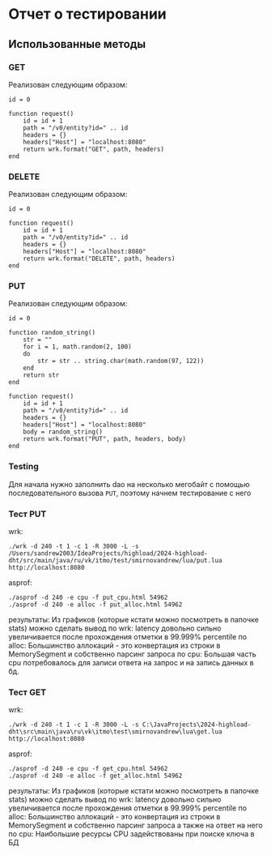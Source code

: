 # Отчет о тестировании
## Использованные методы
### GET
Реализован следующим образом:
```agsl
id = 0

function request()
    id = id + 1
    path = "/v0/entity?id=" .. id
    headers = {}
    headers["Host"] = "localhost:8080"
    return wrk.format("GET", path, headers)
end
```

### DELETE
Реализован следующим образом:
```agsl
id = 0

function request()
    id = id + 1
    path = "/v0/entity?id=" .. id
    headers = {}
    headers["Host"] = "localhost:8080"
    return wrk.format("DELETE", path, headers)
end
```

### PUT
Реализован следующим образом:
```agsl
id = 0

function random_string()
    str = ""
    for i = 1, math.random(2, 100)
    do
        str = str .. string.char(math.random(97, 122))
    end
    return str
end

function request()
    id = id + 1
    path = "/v0/entity?id=" .. id
    headers = {}
    headers["Host"] = "localhost:8080"
    body = random_string()
    return wrk.format("PUT", path, headers, body)
end
```
### Testing
Для начала нужно заполнить dao на несколько мегобайт с помощью последовательного
вызова `PUT`, поэтому начнем тестирование с него


### Тест PUT
wrk:
```wrk
./wrk -d 240 -t 1 -c 1 -R 3000 -L -s /Users/sandrew2003/IdeaProjects/highload/2024-highload-dht/src/main/java/ru/vk/itmo/test/smirnovandrew/lua/put.lua http://localhost:8080
```
asprof:
```asprof
./asprof -d 240 -e cpu -f put_cpu.html 54962  
./asprof -d 240 -e alloc -f put_alloc.html 54962  
```
результаты:
Из графиков (которые кстати можно посмотреть в папочке stats)
можно сделать вывод по wrk:
latency довольно сильно увеличивается после прохождения отметки в 
99.999% percentile
по alloc:
Большинство аллокаций - это конвертация из строки в MemorySegment и
собственно парсинг запроса
по cpu:
Большая часть cpu потребовалось для записи ответа на запрос 
и на запись данных в бд.

### Тест GET
wrk:
```wrk
./wrk -d 240 -t 1 -c 1 -R 3000 -L -s C:\JavaProjects\2024-highload-dht\src\main\java\ru\vk\itmo\test\smirnovandrew\lua\get.lua http://localhost:8080
```
asprof:
```asprof
./asprof -d 240 -e cpu -f get_cpu.html 54962  
./asprof -d 240 -e alloc -f get_alloc.html 54962  
```
результаты:
Из графиков (которые кстати можно посмотреть в папочке stats)
можно сделать вывод по wrk:
latency довольно сильно увеличивается после прохождения отметки в
99.999% percentile
по alloc:
Большинство аллокаций - это конвертация из строки в MemorySegment и
собственно парсинг запроса а также на ответ на него
по cpu:
Наибольшие ресурсы CPU задействованы при поиске ключа в БД
